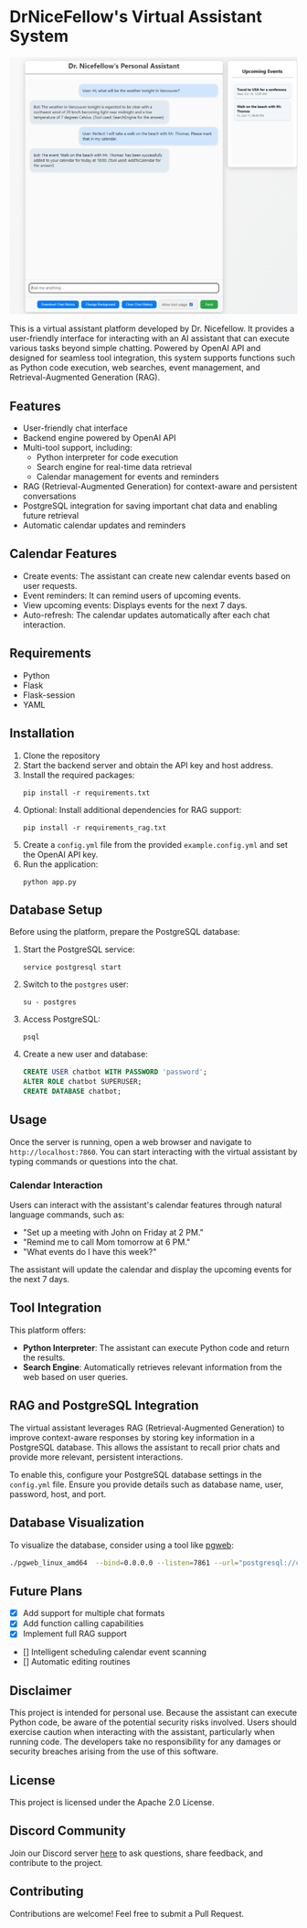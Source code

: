 # DrNiceFellow's Virtual Assistant System

![Screenshot](/assets/screenshot.png)

This is a virtual assistant platform developed by Dr. Nicefellow. It provides a user-friendly interface for interacting with an AI assistant that can execute various tasks beyond simple chatting. Powered by OpenAI API and designed for seamless tool integration, this system supports functions such as Python code execution, web searches, event management, and Retrieval-Augmented Generation (RAG).

## Features

- User-friendly chat interface
- Backend engine powered by OpenAI API
- Multi-tool support, including:
  - Python interpreter for code execution
  - Search engine for real-time data retrieval
  - Calendar management for events and reminders
- RAG (Retrieval-Augmented Generation) for context-aware and persistent conversations
- PostgreSQL integration for saving important chat data and enabling future retrieval
- Automatic calendar updates and reminders

## Calendar Features

- Create events: The assistant can create new calendar events based on user requests.
- Event reminders: It can remind users of upcoming events.
- View upcoming events: Displays events for the next 7 days.
- Auto-refresh: The calendar updates automatically after each chat interaction.

## Requirements

- Python
- Flask
- Flask-session
- YAML

## Installation

1. Clone the repository
2. Start the backend server and obtain the API key and host address.
3. Install the required packages:
   ```
   pip install -r requirements.txt
   ```
4. Optional: Install additional dependencies for RAG support:
   ```
   pip install -r requirements_rag.txt
   ```
5. Create a `config.yml` file from the provided `example.config.yml` and set the OpenAI API key.
6. Run the application:
   ```
   python app.py
   ```

## Database Setup

Before using the platform, prepare the PostgreSQL database:

1. Start the PostgreSQL service:
   ```
   service postgresql start
   ```
2. Switch to the `postgres` user:
   ```
   su - postgres
   ```
3. Access PostgreSQL:
   ```
   psql
   ```
4. Create a new user and database:
   ```sql
   CREATE USER chatbot WITH PASSWORD 'password';
   ALTER ROLE chatbot SUPERUSER;
   CREATE DATABASE chatbot;
   ```

## Usage

Once the server is running, open a web browser and navigate to `http://localhost:7860`. You can start interacting with the virtual assistant by typing commands or questions into the chat.

### Calendar Interaction

Users can interact with the assistant's calendar features through natural language commands, such as:

- "Set up a meeting with John on Friday at 2 PM."
- "Remind me to call Mom tomorrow at 6 PM."
- "What events do I have this week?"

The assistant will update the calendar and display the upcoming events for the next 7 days.

## Tool Integration

This platform offers:

- **Python Interpreter**: The assistant can execute Python code and return the results.
- **Search Engine**: Automatically retrieves relevant information from the web based on user queries.

## RAG and PostgreSQL Integration

The virtual assistant leverages RAG (Retrieval-Augmented Generation) to improve context-aware responses by storing key information in a PostgreSQL database. This allows the assistant to recall prior chats and provide more relevant, persistent interactions.

To enable this, configure your PostgreSQL database settings in the `config.yml` file. Ensure you provide details such as database name, user, password, host, and port.

## Database Visualization

To visualize the database, consider using a tool like [pgweb](https://github.com/sosedoff/pgweb):

```bash
./pgweb_linux_amd64  --bind=0.0.0.0 --listen=7861 --url="postgresql://chatbot:password@localhost:5432/chatbot"
```

## Future Plans

- [x] Add support for multiple chat formats
- [x] Add function calling capabilities
- [x] Implement full RAG support
- [] Intelligent scheduling calendar event scanning
- [] Automatic editing routines

## Disclaimer

This project is intended for personal use. Because the assistant can execute Python code, be aware of the potential security risks involved. Users should exercise caution when interacting with the assistant, particularly when running code. The developers take no responsibility for any damages or security breaches arising from the use of this software.

## License

This project is licensed under the Apache 2.0 License.

## Discord Community

Join our Discord server [here](https://discord.gg/xhcBDEM3) to ask questions, share feedback, and contribute to the project.

## Contributing

Contributions are welcome! Feel free to submit a Pull Request.

